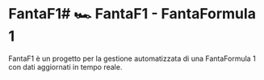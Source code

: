 # FantaF1# 🏎️ FantaF1 - FantaFormula 1

FantaF1 è un progetto per la gestione automatizzata di una FantaFormula 1 con dati aggiornati in tempo reale.
